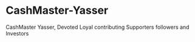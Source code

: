 # CashMaster-Yasser
CashMaster Yasser,  Devoted Loyal contributing Supporters followers and Investors
